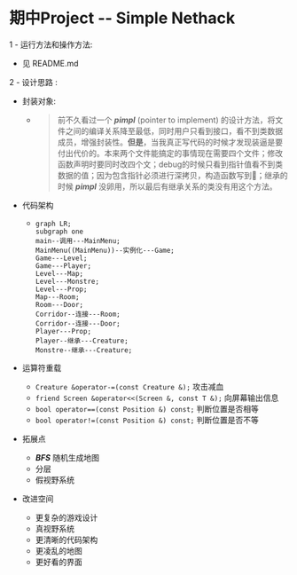 # 期中Project -- Simple Nethack

1 - 运行方法和操作方法:
   - 见 README.md
  
2 - 设计思路 : 
   - 封装对象:
     - > 前不久看过一个 ***pimpl*** (pointer to implement) 的设计方法，将文件之间的编译关系降至最低，同时用户只看到接口，看不到类数据成员，增强封装性。**但是**，当我真正写代码的时候才发现装逼是要付出代价的。本来两个文件能搞定的事情现在需要四个文件；修改函数声明时要同时改四个文；debug的时候只看到指针值看不到类数据的值；因为包含指针必须进行深拷贝，构造函数写到🤮；继承的时候 ***pimpl*** 没卵用，所以最后有继承关系的类没有用这个方法。

   - 代码架构
     -  ```mermaid
        graph LR;
        subgraph one 
        main--调用---MainMenu;
        MainMenu((MainMenu))--实例化---Game;
        Game---Level;
        Game---Player;
        Level---Map;
        Level---Monstre;
        Level---Prop;
        Map---Room;
        Room---Door;
        Corridor--连接---Room;
        Corridor--连接---Door;
        Player---Prop;
        Player--继承---Creature;
        Monstre--继承---Creature;
        ```

   - 运算符重载
      -  ```Creature &operator-=(const Creature &);```  攻击减血
      -  ```friend Screen &operator<<(Screen &, const T &);``` 向屏幕输出信息
      -  ```bool operator==(const Position &) const;``` 判断位置是否相等
      -  ```bool operator!=(const Position &) const;``` 判断位置是否不等

   - 拓展点
      -  ***BFS*** 随机生成地图
      -  分层
      -  假视野系统

   - 改进空间
      -  更复杂的游戏设计
      -  真视野系统
      -  更清晰的代码架构
      -  更凌乱的地图
      -  更好看的界面
